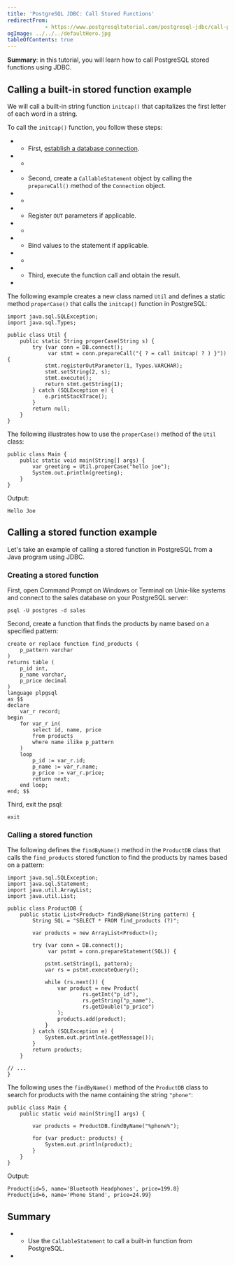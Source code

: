 ```yaml
---
title: 'PostgreSQL JDBC: Call Stored Functions'
redirectFrom: 
            - https://www.postgresqltutorial.com/postgresql-jdbc/call-postgresql-stored-function/
ogImage: ../../../defaultHero.jpg
tableOfContents: true
---
```


**Summary**: in this tutorial, you will learn how to call PostgreSQL stored functions using JDBC.



## Calling a built-in stored function example



We will call a built-in string function `initcap()` that capitalizes the first letter of each word in a string.



To call the `initcap()` function, you follow these steps:



- - First, [establish a database connection](https://www.postgresqltutorial.com/postgresql-jdbc/connecting-to-postgresql-database/).
- -
- - Second, create a `CallableStatement` object by calling the `prepareCall()` method of the `Connection` object.
- -
- - Register `OUT` parameters if applicable.
- -
- - Bind values to the statement if applicable.
- -
- - Third, execute the function call and obtain the result.
- 


The following example creates a new class named `Util` and defines a static method `properCase()` that calls the `initcap()` function in PostgreSQL:



```
import java.sql.SQLException;
import java.sql.Types;

public class Util {
    public static String properCase(String s) {
        try (var conn = DB.connect();
             var stmt = conn.prepareCall("{ ? = call initcap( ? ) }")) {
            stmt.registerOutParameter(1, Types.VARCHAR);
            stmt.setString(2, s);
            stmt.execute();
            return stmt.getString(1);
        } catch (SQLException e) {
            e.printStackTrace();
        }
        return null;
    }
}
```



The following illustrates how to use the `properCase()` method of the `Util` class:



```
public class Main {
    public static void main(String[] args) {
        var greeting = Util.properCase("hello joe");
        System.out.println(greeting);
    }
}
```



Output:



```
Hello Joe
```



## Calling a stored function example



Let's take an example of calling a stored function in PostgreSQL from a Java program using JDBC.



### Creating a stored function



First, open Command Prompt on Windows or Terminal on Unix-like systems and connect to the sales database on your PostgreSQL server:



```
psql -U postgres -d sales
```



Second, create a function that finds the products by name based on a specified pattern:



```
create or replace function find_products (
	p_pattern varchar
)
returns table (
	p_id int,
	p_name varchar,
	p_price decimal
)
language plpgsql
as $$
declare
    var_r record;
begin
	for var_r in(
		select id, name, price
		from products
		where name ilike p_pattern
    )
	loop
		p_id := var_r.id;
		p_name := var_r.name;
		p_price := var_r.price;
        return next;
	end loop;
end; $$
```



Third, exit the psql:



```
exit
```



### Calling a stored function



The following defines the `findByName()` method in the `ProductDB` class that calls the `find_products` stored function to find the products by names based on a pattern:



```
import java.sql.SQLException;
import java.sql.Statement;
import java.util.ArrayList;
import java.util.List;

public class ProductDB {
    public static List<Product> findByName(String pattern) {
        String SQL = "SELECT * FROM find_products (?)";

        var products = new ArrayList<Product>();

        try (var conn = DB.connect();
             var pstmt = conn.prepareStatement(SQL)) {

            pstmt.setString(1, pattern);
            var rs = pstmt.executeQuery();

            while (rs.next()) {
                var product = new Product(
                        rs.getInt("p_id"),
                        rs.getString("p_name"),
                        rs.getDouble("p_price")
                );
                products.add(product);
            }
        } catch (SQLException e) {
            System.out.println(e.getMessage());
        }
        return products;
    }

// ...
}
```



The following uses the `findByName()` method of the `ProductDB` class to search for products with the name containing the string `"phone"`:



```
public class Main {
    public static void main(String[] args) {

        var products = ProductDB.findByName("%phone%");

        for (var product: products) {
            System.out.println(product);
        }
    }
}
```



Output:



```
Product{id=5, name='Bluetooth Headphones', price=199.0}
Product{id=6, name='Phone Stand', price=24.99}
```



## Summary



- - Use the `CallableStatement` to call a built-in function from PostgreSQL.
- 
